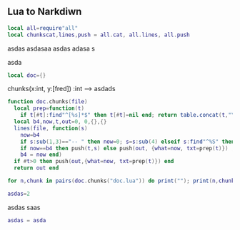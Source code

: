 ## Lua to Narkdiwn

```lua
local all=require"all"
local chunkscat,lines,push = all.cat, all.lines, all.push

```

asdas
asdasaa  asdas
adasa s

asda


```lua
local doc={}
```

chunks(x:int, y:[fred]) :int --> asdads

```lua
function doc.chunks(file)
  local prep=function(t) 
    if t[#t]:find"^[%s]*$" then t[#t]=nil end; return table.concat(t,"\n") end
  local b4,now,t,out=0, 0,{},{}
  lines(file, function(s)
    now=b4
    if s:sub(1,3)=="-- " then now=0; s=s:sub(4) elseif s:find"^%S" then now=1 end
    if now==b4 then push(t,s) else push(out, {what=now, txt=prep(t)}) ; t={s} end
    b4 = now end)
  if #t>0 then push(out,{what=now, txt=prep(t)}) end
  return out end

for n,chunk in pairs(doc.chunks("doc.lua")) do print(""); print(n,chunk.what,"[["..chunk.txt.."]]") end

asdas=2

```

asdas
saas

```lua
asdas = asda

```

